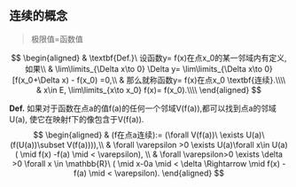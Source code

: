 ## 连续的概念
> 极限值=函数值

$$
\begin{aligned}
	& \textbf{Def.}\ 设函数y= f(x)在点x_0的某一邻域内有定义, 如果\\
	& \lim\limits_{\Delta x\to 0} \Delta y= \lim\limits_{\Delta x\to 0} [f(x_0+\Delta x) - f(x_0) =0,\\
	& 那么就称函数y= f(x)在点x_0 \textbf{连续}.\\\\
	& x\in E, \lim\limits_{x\to x_0} f(x)= f(x_0).\\\\
\end{aligned}
$$

**Def.** 如果对于函数在点a的值f(a)的任何一个邻域V(f(a)),都可以找到点a的邻域U(a), 使它在映射f下的像包含于V(f(a)).
$$
\begin{aligned}
	& (f在点a连续):= (\forall V(f(a))\ \exists U(a)\ (f(U(a))\subset V(f(a)))),\\
	& \forall \varepsilon >0 \exists U(a)\forall x\in U(a)( \mid f(x) -f(a) \mid < \varepsilon), \\
	& \forall \varepsilon>0 \exists \delta >0 \forall x \in \mathbb{R}\ ( \mid x-0a \mid < \delta \Rightarrow \mid f(x) - f(a) \mid < \varepsilon).
\end{aligned}
$$
